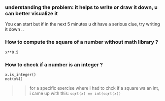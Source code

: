 ### understanding the problem: it helps to write or draw it down, u can better visualize it  
You can start but if in the next 5 minutes u dt have a serious clue, try writing it down .. 

### How to compute the square of a number without math library ?  
`x**0.5`  

### How to check if a number is an integer ?  
  `x.is_integer()`  
  `not(x%1)`  
>> for a specific exercise where i had to chck if a square wa an int, i came up with this: `sqrt(x) == int(sqrt(x))`

